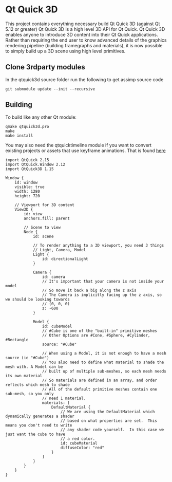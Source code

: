 # Qt Quick 3D

This project contains everything necessary build Qt Quick 3D (against Qt 5.12 or greater)
Qt Quick 3D is a high level 3D API for Qt Quick. Qt Quick 3D enables anyone to introduce 3D content into their Qt Quick applications.  Rather than requiring the end user to know advanced details of the graphics rendering pipeline (building framegraphs and materials), it is now possible to simply build up a 3D scene using high level primitives.

## Clone 3rdparty modules

In the qtquick3d source folder run the following to get assimp source code
```
git submodule update --init --recursive
```

## Building
To build like any other Qt module:
```
qmake qtquick3d.pro
make
make install
```
You may also need the qtquicktimeline module if you want to convert existing projects or assets that use keyframe animations.  That is found [here](https://code.qt.io/cgit/qt/qtquicktimeline.git/)

```
import QtQuick 2.15
import QtQuick.Window 2.12
import QtQuick3D 1.15

Window {
    id: window
    visible: true
    width: 1280
    height: 720

    // Viewport for 3D content
    View3D {
        id: view
        anchors.fill: parent

        // Scene to view
        Node {
            id: scene

            // To render anything to a 3D viewport, you need 3 things
            // Light, Camera, Model
            Light {
                id: directionalLight
            }

            Camera {
                id: camera
                // It's important that your camera is not inside your model
                // So move it back a big along the z axis
                // The Camera is implicitly facing up the z axis, so we should be looking towards
                // (0, 0, 0)
                z: -600
            }

            Model {
                id: cubeModel
                // #Cube is one of the "built-in" primitive meshes
                // Other Options are #Cone, #Sphere, #Cylinder, #Rectangle
                source: "#Cube"

                // When using a Model, it is not enough to have a mesh source (ie "#Cube")
                // You also need to define what material to shade the mesh with. A Model can be
                // built up of multiple sub-meshes, so each mesh needs its own material
                // So materials are defined in an array, and order reflects which mesh to shade
                // All of the default primitive meshes contain one sub-mesh, so you only
                // need 1 material. 
                materials: [
                    DefaultMaterial {
                        // We are using the DefaultMaterial which dynamically generates a shader
                        // based on what properties are set.  This means you don't need to write
                        // any shader code yourself.  In this case we just want the cube to have
                        // a red color.
                        id: cubeMaterial
                        diffuseColor: "red"
                    }
                ]
            }
        }
    }
}
```
